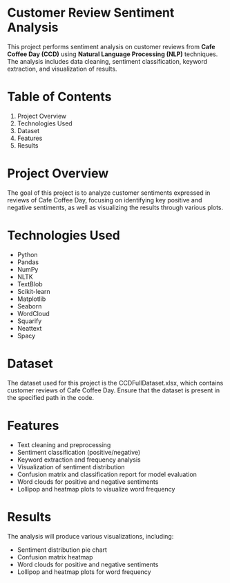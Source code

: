# Customer Review Sentiment Analysis
This project performs sentiment analysis on customer reviews from **Cafe Coffee Day (CCD)** using **Natural Language Processing (NLP)** techniques. The analysis includes data cleaning, sentiment classification, keyword extraction, and visualization of results.

# Table of Contents
1. Project Overview
2. Technologies Used
3. Dataset
4. Features
5. Results
# Project Overview
The goal of this project is to analyze customer sentiments expressed in reviews of Cafe Coffee Day, focusing on identifying key positive and negative sentiments, as well as visualizing the results through various plots.

# Technologies Used
- Python
- Pandas
- NumPy
- NLTK
- TextBlob
- Scikit-learn
- Matplotlib
- Seaborn
- WordCloud
- Squarify
- Neattext
- Spacy
# Dataset
The dataset used for this project is the CCDFullDataset.xlsx, which contains customer reviews of Cafe Coffee Day. Ensure that the dataset is present in the specified path in the code.

# Features
- Text cleaning and preprocessing
- Sentiment classification (positive/negative)
- Keyword extraction and frequency analysis
- Visualization of sentiment distribution
- Confusion matrix and classification report for model evaluation
- Word clouds for positive and negative sentiments
- Lollipop and heatmap plots to visualize word frequency

# Results
The analysis will produce various visualizations, including:

- Sentiment distribution pie chart
- Confusion matrix heatmap
- Word clouds for positive and negative sentiments
- Lollipop and heatmap plots for word frequency
